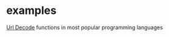# examples

[Url Decode](https://www.urldecoder.net/) functions in most popular programming languages
